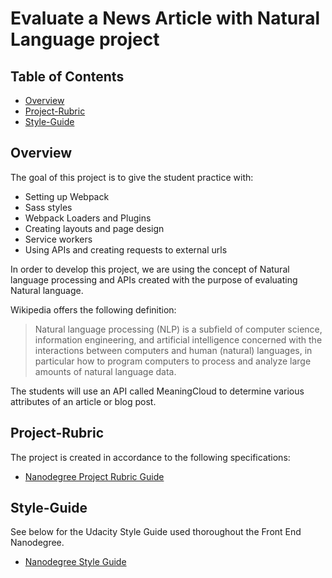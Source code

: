 # Evaluate a News Article with Natural Language project

## Table of Contents

* [Overview](#overview)
* [Project-Rubric](#project-rubric)
* [Style-Guide](#style-guide)

## Overview

The goal of this project is to give the student practice with:
- Setting up Webpack
- Sass styles
- Webpack Loaders and Plugins
- Creating layouts and page design
- Service workers
- Using APIs and creating requests to external urls

In order to develop this project, we are using the concept of Natural language processing and APIs created with the purpose of evaluating Natural language.

Wikipedia offers the following definition:

> Natural language processing (NLP) is a subfield of computer science, information engineering, and artificial intelligence concerned with the interactions between computers and human (natural) languages, in particular how to program computers to process and analyze large amounts of natural language data.

The students will use an API called MeaningCloud to determine various attributes of an article or blog post.


## Project-Rubric

The project is created in accordance to the following specifications:

* [Nanodegree Project Rubric Guide](https://review.udacity.com/#!/rubrics/2668/view)


## Style-Guide

See below for the Udacity Style Guide used thoroughout the Front End Nanodegree.

* [Nanodegree Style Guide](http://udacity.github.io/frontend-nanodegree-styleguide/)

